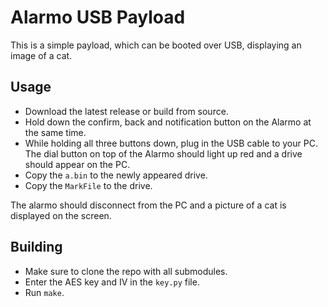 # Alarmo USB Payload
This is a simple payload, which can be booted over USB, displaying an image of a cat.

## Usage
- Download the latest release or build from source.
- Hold down the confirm, back and notification button on the Alarmo at the same time.
- While holding all three buttons down, plug in the USB cable to your PC.  
  The dial button on top of the Alarmo should light up red and a drive should appear on the PC.
- Copy the `a.bin` to the newly appeared drive.
- Copy the `MarkFile` to the drive.

The alarmo should disconnect from the PC and a picture of a cat is displayed on the screen.

## Building
- Make sure to clone the repo with all submodules.
- Enter the AES key and IV in the `key.py` file.
- Run `make`.
